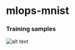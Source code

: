 # mlops-mnist

### Training samples
![alt text](https://github.com/jhashankar0405/mlops-mnist/blob/feature/quiz3/images/quiz3_output.png)

